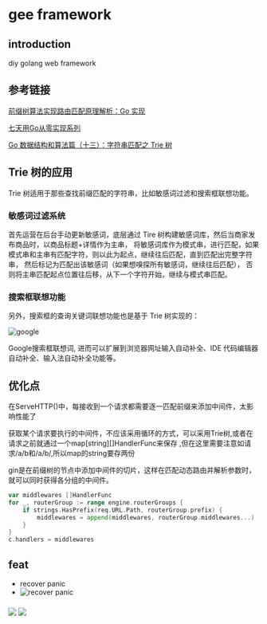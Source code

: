 # gee framework
## introduction
diy golang web framework

## 参考链接
[前缀树算法实现路由匹配原理解析：Go 实现](https://jishuin.proginn.com/p/763bfbd2a2ba)

[七天用Go从零实现系列](https://geektutu.com/post/gee-day4.html)

[Go 数据结构和算法篇（十三）：字符串匹配之 Trie 树](https://geekr.dev/posts/go-trie-tree-algorithm)

## Trie 树的应用
Trie 树适用于那些查找前缀匹配的字符串，比如敏感词过滤和搜索框联想功能。

### 敏感词过滤系统
首先运营在后台手动更新敏感词，底层通过 Tire 树构建敏感词库，然后当商家发布商品时，以商品标题+详情作为主串，
将敏感词库作为模式串，进行匹配，如果模式串和主串有匹配字符，则以此为起点，继续往后匹配，直到匹配出完整字符串，
然后标记为匹配出该敏感词（如果想嗅探所有敏感词，继续往后匹配），
否则将主串匹配起点位置往后移，从下一个字符开始，继续与模式串匹配。

### 搜索框联想功能
另外，搜索框的查询关键词联想功能也是基于 Trie 树实现的：

![google](https://coding-pic.oss-cn-hangzhou.aliyuncs.com/images/2022-05-07-img.png)

Google搜索框联想词, 进而可以扩展到浏览器网址输入自动补全、IDE 代码编辑器自动补全、输入法自动补全功能等。

## 优化点
在ServeHTTP()中，每接收到一个请求都需要逐一匹配前缀来添加中间件，太影响性能了

获取某个请求要执行的中间件，不应该采用循环的方式，可以采用Trie树,或者在请求之前就通过一个map[string][]HandlerFunc来保存
,但在这里需要注意如请求/a/b和/a/b/,所以map的string要存两份

gin是在前缀树的节点中添加中间件的切片，这样在匹配动态路由并解析参数时，就可以同时获得各分组的中间件。




```go
var middlewares []HandlerFunc
for _, routerGroup := range engine.routerGroups {
    if strings.HasPrefix(req.URL.Path, routerGroup.prefix) {
        middlewares = append(middlewares, routerGroup.middlewares...)
    }
}
c.handlers = middlewares
```

## feat
- recover panic
- ![recover panic](https://coding-pic.oss-cn-hangzhou.aliyuncs.com/images/2022-05-07-L0Ov4C.png)

### 
![](https://dong4j-imgs.oss-cn-hangzhou.aliyuncs.com/oDE4Cl.png)
![](https://coding-pic.oss-cn-hangzhou.aliyuncs.com/images/2022-05-07-L0Ov4C.png)